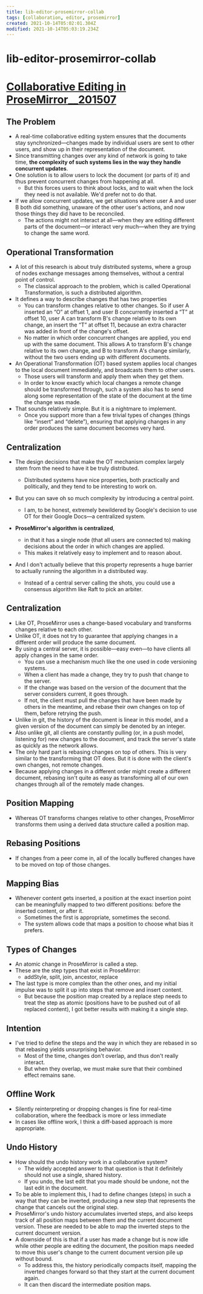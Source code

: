 ```yaml
---
title: lib-editor-prosemirror-collab
tags: [collaboration, editor, prosemirror]
created: 2021-10-14T05:02:01.304Z
modified: 2021-10-14T05:03:19.234Z
---
```


# lib-editor-prosemirror-collab

# [Collaborative Editing in ProseMirror__201507](https://marijnhaverbeke.nl/blog/collaborative-editing.html)

## The Problem

- A real-time collaborative editing system ensures that the documents stay synchronized—changes made by individual users are sent to other users, and show up in their representation of the document.
- Since transmitting changes over any kind of network is going to take time, **the complexity of such systems lies in the way they handle concurrent updates**.
- One solution is to allow users to lock the document (or parts of it) and thus prevent concurrent changes from happening at all. 
  - But this forces users to think about locks, and to wait when the lock they need is not available. We'd prefer not to do that.
- If we allow concurrent updates, we get situations where user A and user B both did something, unaware of the other user's actions, and now those things they did have to be reconciled. 
  - The actions might not interact at all—when they are editing different parts of the document—or interact very much—when they are trying to change the same word.

## Operational Transformation

- A lot of this research is about truly distributed systems, where a group of nodes exchange messages among themselves, without a central point of control. 
  - The classical approach to the problem, which is called Operational Transformation, is such a distributed algorithm. 
- It defines a way to describe changes that has two properties
  - You can transform changes relative to other changes. So if user A inserted an “O” at offset 1, and user B concurrently inserted a “T” at offset 10, user A can transform B's change relative to its own change, an insert the “T” at offset 11, because an extra character was added in front of the change's offset.
  - No matter in which order concurrent changes are applied, you end up with the same document. This allows A to transform B's change relative to its own change, and B to transform A's change similarly, without the two users ending up with different documents.
- An Operational Transformation (OT) based system applies local changes to the local document immediately, and broadcasts them to other users. 
  - Those users will transform and apply them when they get them. 
  - In order to know exactly which local changes a remote change should be transformed through, such a system also has to send along some representation of the state of the document at the time the change was made.
- That sounds relatively simple. But it is a nightmare to implement. 
  - Once you support more than a few trivial types of changes (things like “insert” and “delete”), ensuring that applying changes in any order produces the same document becomes very hard.

## Centralization

- The design decisions that make the OT mechanism complex largely stem from the need to have it be truly distributed. 
  - Distributed systems have nice properties, both practically and politically, and they tend to be interesting to work on.
- But you can save oh so much complexity by introducing a central point. 
  - I am, to be honest, extremely bewildered by Google's decision to use OT for their Google Docs—a centralized system.

- **ProseMirror's algorithm is centralized**, 
  - in that it has a single node (that all users are connected to) making decisions about the order in which changes are applied. 
  - This makes it relatively easy to implement and to reason about.
- And I don't actually believe that this property represents a huge barrier to actually running the algorithm in a distributed way. 
  - Instead of a central server calling the shots, you could use a consensus algorithm like Raft to pick an arbiter.

## Centralization

- Like OT, ProseMirror uses a change-based vocabulary and transforms changes relative to each other.
- Unlike OT, it does not try to guarantee that applying changes in a different order will produce the same document.
- By using a central server, it is possible—easy even—to have clients all apply changes in the same order. 
  - You can use a mechanism much like the one used in code versioning systems. 
  - When a client has made a change, they try to push that change to the server. 
  - If the change was based on the version of the document that the server considers current, it goes through. 
  - If not, the client must pull the changes that have been made by others in the meantime, and rebase their own changes on top of them, before retrying the push.
- Unlike in git, the history of the document is linear in this model, and a given version of the document can simply be denoted by an integer.
- Also unlike git, all clients are constantly pulling (or, in a push model, listening for) new changes to the document, and track the server's state as quickly as the network allows.
- The only hard part is rebasing changes on top of others. This is very similar to the transforming that OT does. But it is done with the client's own changes, not remote changes.
- Because applying changes in a different order might create a different document, rebasing isn't quite as easy as transforming all of our own changes through all of the remotely made changes.

## Position Mapping

- Whereas OT transforms changes relative to other changes, ProseMirror transforms them using a derived data structure called a position map. 

## Rebasing Positions

- If changes from a peer come in, all of the locally buffered changes have to be moved on top of those changes.

## Mapping Bias

- Whenever content gets inserted, a position at the exact insertion point can be meaningfully mapped to two different positions: before the inserted content, or after it. 
  - Sometimes the first is appropriate, sometimes the second. 
  - The system allows code that maps a position to choose what bias it prefers.

## Types of Changes

- An atomic change in ProseMirror is called a step.
- These are the step types that exist in ProseMirror:
  - addStyle, split, join, ancestor, replace
- The last type is more complex than the other ones, and my initial impulse was to split it up into steps that remove and insert content. 
  - But because the position map created by a replace step needs to treat the step as atomic (positions have to be pushed out of all replaced content), I got better results with making it a single step.

## Intention

- I've tried to define the steps and the way in which they are rebased in so that rebasing yields unsurprising behavior. 
  - Most of the time, changes don't overlap, and thus don't really interact. 
  - But when they overlap, we must make sure that their combined effect remains sane.

## Offline Work

- Silently reinterpreting or dropping changes is fine for real-time collaboration, where the feedback is more or less immediate
- In cases like offline work, I think a diff-based approach is more appropriate.

## Undo History

- How should the undo history work in a collaborative system? 
  - The widely accepted answer to that question is that it definitely should not use a single, shared history. 
  - If you undo, the last edit that you made should be undone, not the last edit in the document.
- To be able to implement this, I had to define changes (steps) in such a way that they can be inverted, producing a new step that represents the change that cancels out the original step.
- ProseMirror's undo history accumulates inverted steps, and also keeps track of all position maps between them and the current document version. These are needed to be able to map the inverted steps to the current document version.
- A downside of this is that if a user has made a change but is now idle while other people are editing the document, the position maps needed to move this user's change to the current document version pile up without bound. 
  - To address this, the history periodically compacts itself, mapping the inverted changes forward so that they start at the current document again. 
  - It can then discard the intermediate position maps.
